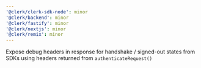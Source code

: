```yaml
---
'@clerk/clerk-sdk-node': minor
'@clerk/backend': minor
'@clerk/fastify': minor
'@clerk/nextjs': minor
'@clerk/remix': minor
---
```


Expose debug headers in response for handshake / signed-out states from SDKs using headers returned from `authenticateRequest()`
